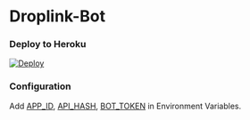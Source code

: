 # Droplink-Bot

### Deploy to Heroku
[![Deploy](https://www.herokucdn.com/deploy/button.svg)](https://heroku.com/deploy?template=https://github.com/freecontenttest/Droplink-Bot)

### Configuration
Add [APP_ID](https://my.telegram.org/apps), [API_HASH](https://my.telegram.org/apps), [BOT_TOKEN](https://t.me/botfather) in Environment Variables.
